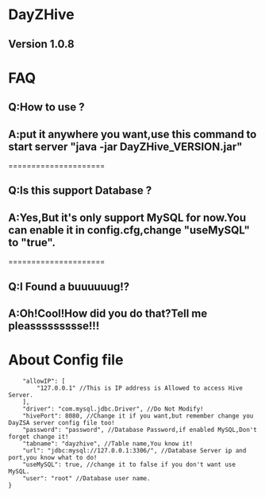DayZHive
========
## Version 1.0.8
# FAQ
## Q:How to use ?
## A:put it anywhere you want,use this command to start server "java -jar DayZHive_VERSION.jar"
=====================
## Q:Is this support Database ?
## A:Yes,But it's only support MySQL for now.You can enable it in config.cfg,change "useMySQL" to "true".
=====================
## Q:I Found a buuuuuug!?
## A:Oh!Cool!How did you do that?Tell me pleassssssssse!!!

# About Config file
```{
    "allowIP": [
        "127.0.0.1" //This is IP address is Allowed to access Hive Server.
    ],
    "driver": "com.mysql.jdbc.Driver", //Do Not Modify!
    "hivePort": 8080, //Change it if you want,but remember change you DayZSA server config file too!
    "password": "password", //Database Password,if enabled MySQL,Don't forget change it!
    "tabname": "dayzhive", //Table name,You know it!
    "url": "jdbc:mysql://127.0.0.1:3306/", //Database Server ip and port,you know what to do!
    "useMySQL": true, //change it to false if you don't want use MySQL.
    "user": "root" //Database user name.
}
